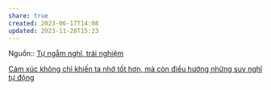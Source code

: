 ```yaml
---
share: true
created: 2023-06-17T14:08
updated: 2023-11-28T15:23
---
```


Nguồn:: [Tự ngẫm nghĩ, trải nghiệm](../../%CE%9E%20Ngu%E1%BB%93n/T%E1%BB%B1%20ng%E1%BA%ABm%20ngh%C4%A9,%20tr%E1%BA%A3i%20nghi%E1%BB%87m.md)

[Cảm xúc không chỉ khiến ta nhớ tốt hơn, mà còn điều hướng những suy nghĩ tự động](../../Ngh%C4%A9%20v%E1%BB%81%20vi%E1%BB%87c%20ngh%C4%A9/Khoa%20h%E1%BB%8Dc%20nh%E1%BA%ADn%20th%E1%BB%A9c/Suy%20lu%E1%BA%ADn/C%E1%BA%A3m%20x%C3%BAc%20kh%C3%B4ng%20ch%E1%BB%89%20khi%E1%BA%BFn%20ta%20nh%E1%BB%9B%20t%E1%BB%91t%20h%C6%A1n,%20m%C3%A0%20c%C3%B2n%20%C4%91i%E1%BB%81u%20h%C6%B0%E1%BB%9Bng%20nh%E1%BB%AFng%20suy%20ngh%C4%A9%20t%E1%BB%B1%20%C4%91%E1%BB%99ng.md)
